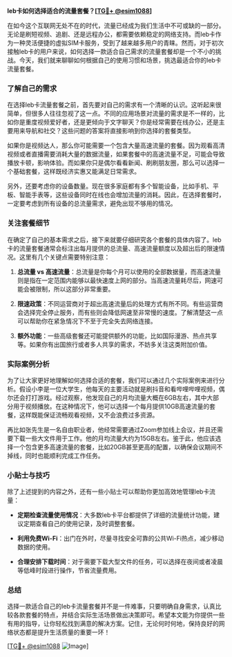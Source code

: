 **leb卡如何选择适合的流量套餐？[[TG💪+ @esim1088](https://t.me/s/esim1088)]**

在如今这个互联网无处不在的时代，流量已经成为我们生活中不可或缺的一部分。无论是刷短视频、追剧、还是远程办公，都需要依赖稳定的网络支持。而leb卡作为一种灵活便捷的虚拟SIM卡服务，受到了越来越多用户的青睐。然而，对于初次接触leb卡的用户来说，如何选择一款适合自己需求的流量套餐却是一个不小的挑战。今天，我们就来聊聊如何根据自己的使用习惯和场景，挑选最适合你的leb卡流量套餐。

### 了解自己的需求

在选择leb卡流量套餐之前，首先要对自己的需求有一个清晰的认识。这听起来很简单，但很多人往往忽视了这一点。不同的应用场景对流量的需求是不一样的，比如你是重度视频爱好者，还是更倾向于文字聊天？你是经常需要在线办公，还是主要用来导航和社交？这些问题的答案将直接影响到你选择的套餐类型。

如果你是视频达人，那么你可能需要一个包含大量高速流量的套餐。因为观看高清视频或者直播需要消耗大量的数据流量，如果套餐中的高速流量不足，可能会导致播放卡顿，影响体验。而如果你只是偶尔看看新闻、刷刷朋友圈，那么可以选择一个基础套餐，这样既经济实惠又能满足日常需求。

另外，还要考虑你的设备数量。现在很多家庭都有多个智能设备，比如手机、平板、智能手表等，这些设备同时在线也会增加流量的消耗。因此，在选择套餐时，一定要考虑到所有设备的总流量需求，避免出现不够用的情况。

### 关注套餐细节

在确定了自己的基本需求之后，接下来就要仔细研究各个套餐的具体内容了。leb卡的流量套餐通常会标注出每月提供的总流量、高速流量额度以及超出后的限速情况。这里有几个关键点需要特别注意：

1. **总流量 vs 高速流量**：总流量是你每个月可以使用的全部数据量，而高速流量则是指在一定范围内能够以最快速度上网的部分。当高速流量耗尽后，网速可能会被限制，所以这部分非常重要。

2. **限速政策**：不同运营商对于超出高速流量后的处理方式有所不同。有些运营商会选择完全停止服务，而有些则会降低网速至非常慢的速度。了解清楚这一点可以帮助你在紧急情况下不至于完全失去网络连接。

3. **额外功能**：一些高级套餐还可能提供额外的功能，比如国际漫游、热点共享等。如果你有出国旅行或者多人共享的需求，不妨多关注这类附加价值。

### 实际案例分析

为了让大家更好地理解如何选择合适的套餐，我们可以通过几个实际案例来进行分析。假设小李是一位大学生，他每天的主要活动就是刷抖音和看哔哩哔哩视频，偶尔还会打打游戏。经过观察，他发现自己的月均流量大概在6GB左右，其中大部分用于视频播放。在这种情况下，他可以选择一个每月提供10GB高速流量的套餐，这样既能保证流畅观看视频，又不会浪费过多资源。

再比如张先生是一名自由职业者，他经常需要通过Zoom参加线上会议，并且还需要下载一些大文件用于工作。他的月均流量大约为15GB左右。鉴于此，他应该选择一个包含更多高速流量的套餐，比如20GB甚至更高的配置，以确保会议期间不掉线，同时也能顺利完成工作任务。

### 小贴士与技巧

除了上述提到的内容之外，还有一些小贴士可以帮助你更加高效地管理leb卡流量：

- **定期检查流量使用情况**：大多数leb卡平台都提供了详细的流量统计功能，建议定期查看自己的使用记录，及时调整套餐。
  
- **利用免费Wi-Fi**：出门在外时，尽量寻找安全可靠的公共Wi-Fi热点，减少移动数据的使用。

- **合理安排下载时间**：对于需要下载大型文件的任务，可以选择在夜间或者凌晨等低峰时段进行操作，节省流量费用。

### 总结

选择一款适合自己的leb卡流量套餐并不是一件难事，只要明确自身需求，认真比较各款套餐的特点，并结合实际生活场景做出决策即可。希望本文能为你提供一些有用的指导，让你轻松找到满意的解决方案。记住，无论何时何地，保持良好的网络状态都是提升生活质量的重要一环！

[[TG💪+ @esim1088](https://t.me/s/esim1088) ![Image](https://i.postimg.cc/4NQfJmqS/Snipaste-2025-05-13-00-14-12.png)]